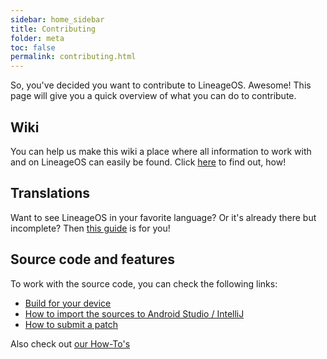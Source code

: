 ```yaml
---
sidebar: home_sidebar
title: Contributing
folder: meta
toc: false
permalink: contributing.html
---
```


So, you've decided you want to contribute to LineageOS. Awesome! This page will give you a quick overview of what you can do to contribute.

## Wiki

You can help us make this wiki a place where all information to work with and on LineageOS can easily be found. Click [here](contributing_wiki.html) to find out, how!

## Translations

Want to see LineageOS in your favorite language? Or it's already there but incomplete? Then [this guide](/translate-howto.html) is for you!

## Source code and features

To work with the source code, you can check the following links:

- [Build for your device](/build_guides.html)
- [How to import the sources to Android Studio / IntelliJ](/import-android-studio-howto.html)
- [How to submit a patch](/submitting-patch-howto.html)

Also check out [our How-To's](/how-tos.html)
